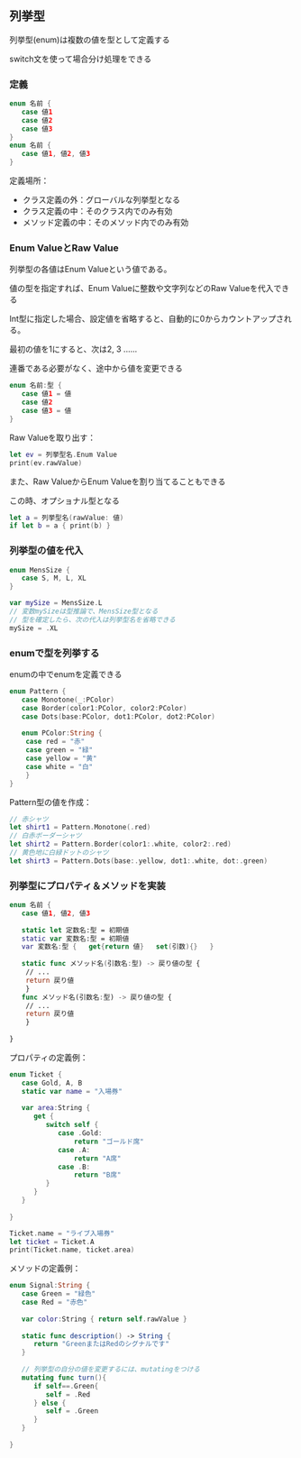 ## 列挙型

列挙型(enum)は複数の値を型として定義する

switch文を使って場合分け処理をできる



### 定義

```swift
enum 名前 {
   case 値1
   case 値2
   case 値3
}
enum 名前 {
   case 値1, 値2, 値3
}
```

定義場所：

* クラス定義の外：グローバルな列挙型となる
* クラス定義の中：そのクラス内でのみ有効
* メソッド定義の中：そのメソッド内でのみ有効



### Enum ValueとRaw Value

列挙型の各値はEnum Valueという値である。

値の型を指定すれば、Enum Valueに整数や文字列などのRaw Valueを代入できる

Int型に指定した場合、設定値を省略すると、自動的に0からカウントアップされる。

最初の値を1にすると、次は2, 3 ......

連番である必要がなく、途中から値を変更できる

```swift
enum 名前:型 {
   case 値1 = 値
   case 値2
   case 値3 = 値
}
```

Raw Valueを取り出す：

```swift
let ev = 列挙型名.Enum Value
print(ev.rawValue)
```

また、Raw ValueからEnum Valueを割り当てることもできる

この時、オプショナル型となる

```swift
let a = 列挙型名(rawValue: 値)
if let b = a { print(b) }
```



### 列挙型の値を代入

```swift
enum MensSize {
   case S, M, L, XL
}

var mySize = MensSize.L
// 変数mySizeは型推論で、MensSize型となる
// 型を確定したら、次の代入は列挙型名を省略できる
mySize = .XL
```



### enumで型を列挙する

enumの中でenumを定義できる

```swift
enum Pattern {
   case Monotone(_:PColor)
   case Border(color1:PColor, color2:PColor)
   case Dots(base:PColor, dot1:PColor, dot2:PColor)
   
   enum PColor:String {
   	case red = "赤"
   	case green = "緑"
   	case yellow = "黄"
   	case white = "白"
	}
}
```

Pattern型の値を作成：

```swift
// 赤シャツ
let shirt1 = Pattern.Monotone(.red)
// 白赤ボーダーシャツ
let shirt2 = Pattern.Border(color1:.white, color2:.red)
// 黄色地に白緑ドットのシャツ
let shirt3 = Pattern.Dots(base:.yellow, dot1:.white, dot:.green)
```



### 列挙型にプロパティ＆メソッドを実装

```swift
enum 名前 {
   case 値1, 値2, 値3
   
   static let 定数名:型 = 初期値
   static var 変数名:型 = 初期値
   var 変数名:型 {   get{return 値}   set(引数){}   }
   
   static func メソッド名(引数名:型) -> 戻り値の型 {
   	// ...
   	return 戻り値
	}
   func メソッド名(引数名:型) -> 戻り値の型 {
   	// ...
   	return 戻り値
	}
   
}
```

プロパティの定義例：

```swift
enum Ticket {
   case Gold, A, B
   static var name = "入場券"
   
   var area:String {
      get {
         switch self {
            case .Gold:
            	return "ゴールド席"
            case .A:
            	return "A席"
            case .B:
            	return "B席"
         }
      }
   }
   
}

Ticket.name = "ライブ入場券"
let ticket = Ticket.A
print(Ticket.name, ticket.area)
```

メソッドの定義例：

```swift
enum Signal:String {
   case Green = "緑色"
   case Red = "赤色"
   
   var color:String { return self.rawValue }
   
   static func description() -> String {
      return "GreenまたはRedのシグナルです"
   }
   
   // 列挙型の自分の値を変更するには、mutatingをつける
   mutating func turn(){
      if self==.Green{
         self = .Red
      } else {
         self = .Green
      }
   }
   
}
```



























